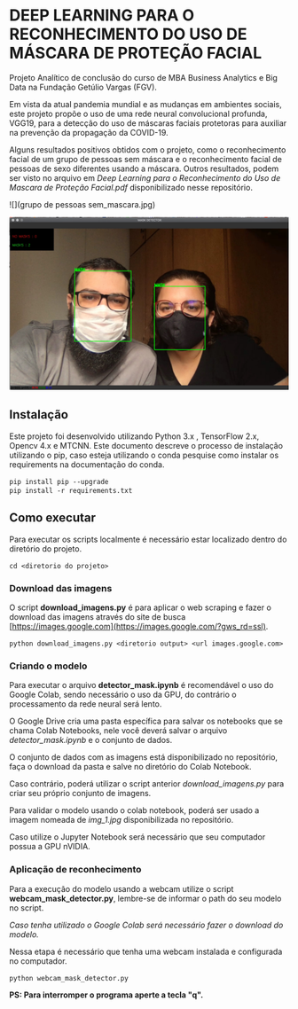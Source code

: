# DEEP LEARNING PARA O RECONHECIMENTO DO USO DE MÁSCARA DE PROTEÇÃO FACIAL

Projeto Analítico de conclusão do curso de MBA Business Analytics e Big Data na Fundação Getúlio Vargas (FGV). 

 Em vista da atual pandemia mundial e as mudanças em ambientes sociais, este projeto propõe o uso de uma rede neural convolucional profunda, VGG19, para a detecção do uso de máscaras faciais protetoras para auxiliar na prevenção da propagação da COVID-19. 

Alguns resultados positivos obtidos com o projeto, como o reconhecimento facial de um grupo de pessoas sem máscara e o reconhecimento facial de pessoas de sexo diferentes usando a máscara. Outros resultados, podem ser visto no arquivo em *Deep Learning para o Reconhecimento do Uso de Mascara de Proteção Facial.pdf* disponibilizado nesse repositório. 

 ![](grupo de pessoas sem_mascara.jpg)

 ![](diversidade_mask.jpg)

## Instalação

Este projeto foi  desenvolvido utilizando Python 3.x , TensorFlow 2.x, Opencv 4.x e MTCNN. 
Este documento descreve o processo de instalação utilizando o pip, caso esteja utilizando o conda pesquise como instalar os requirements na documentação do conda. 

    pip install pip --upgrade
    pip install -r requirements.txt

## Como executar

Para executar os scripts localmente é necessário estar localizado dentro do diretório do projeto. 

    cd <diretorio do projeto>

### Download das imagens
O script **download_imagens.py** é para aplicar o web scraping e fazer o download das imagens através do site de busca [https://images.google.com](https://images.google.com/?gws_rd=ssl).

    python download_imagens.py <diretorio output> <url images.google.com>

### Criando o modelo
Para executar o arquivo **detector_mask.ipynb** é recomendável o uso do Google Colab, sendo necessário o uso da GPU, do contrário o processamento da rede neural será lento. 

O Google Drive cria uma pasta específica para salvar os notebooks que se chama Colab Notebooks, nele você deverá salvar o arquivo *detector_mask.ipynb* e o conjunto de dados. 

O conjunto de dados com as imagens está disponibilizado no repositório, faça o download da pasta e salve no diretório do Colab Notebook. 

Caso contrário, poderá utilizar o script anterior *download_imagens.py* para criar seu próprio conjunto de imagens. 

Para validar o modelo usando o colab notebook, poderá ser usado a imagem nomeada de *img_1.jpg* disponibilizada no repositório. 

Caso utilize o Jupyter Notebook será necessário que seu computador possua a GPU nVIDIA. 

### Aplicação de reconhecimento
Para a execução do modelo usando a webcam utilize o script **webcam_mask_detector.py**, lembre-se de informar o path do seu modelo no script. 

*Caso tenha utilizado o Google Colab  será necessário fazer o download do modelo.*

Nessa etapa é necessário que tenha uma webcam instalada e configurada no computador.

    python webcam_mask_detector.py

**PS: Para interromper o programa aperte a tecla "q".**
